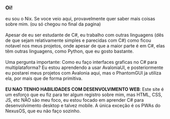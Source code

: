 ### Oi!<br>
eu sou o Nix. Se voce veio aqui, provavelmente quer saber mais coisas sobre mim. (ou só chegou no final da pagina)<br><br>
Apesar de eu ser estudante de C#, eu trabalho com outras linguagens (dês de que sejam relativamente simples e parecidas com C#) como ficou notavel nos meus projetos, onde apesar de que a maior parte é em C#, elas têm outras linguagens, como Python, que eu gosto bastante.<br><br>
Uma pergunta importante: Como eu faço interfaces graficas no C# para multiplataforma? Eu estou aprendendo a usar AvaloniaUI, e posteriormente eu postarei meus projetos com Avalonia aqui, mas o PhantomGUI ja utiliza ela, por mais que de forma primitiva.<br><br>
**EU NAO TENHO HABILIDADES COM DESENVOLVIMENTO WEB**: Este site é um esforço que eu fiz para ter algum registro sobre mim, mas HTML, CSS, JS, etc NÃO são meu foco, eu estou focado em aprender C# para desenvolvimento desktop e talvez mobile. A única exceção é os PWAs do NexusOS, que eu não faço sozinho.